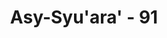 ---
title: "Asy-Syu'ara' - 91"
no: 91
arabic_no: ٩١
ayah: وَبُرِّزَتِ الْجَحِيْمُ لِلْغٰوِيْنَ ۙ 
translation: "dan neraka Jahim diperlihatkan dengan jelas kepada orang-orang yang sesat,”"
tafsir: "Sebaliknya, neraka juga diperlihatkan kepada orang-orang yang sesat. Mereka menyaksikan kedahsyatan kobaran apinya. Dalam Al-Qur'an dilukiskan bahwa kobaran api neraka itu dari jauh saja sudah terdengar gejolaknya. Itulah yang akan menjadi tempat kediaman mereka, tanpa dapat mengelak lagi. Ayat itu menggambarkan betapa cepat siksaan tersebut menimpa mereka. Sungguh hal itu tidak pernah mereka bayangkan ketika masih ada di dunia ini, karena mereka tidak peduli dengan azab Allah, seperti dijelaskan dalam ayat ini:\n\nDan kepada mereka dikatakan, \"Pada hari ini Kami melupakan kamu sebagaimana kamu telah melupakan pertemuan (dengan) harimu ini; dan tempat kembalimu ialah neraka, dan sekali-kali tidak akan ada penolong bagimu. (al-Jatsiyah/45: 34)"
---